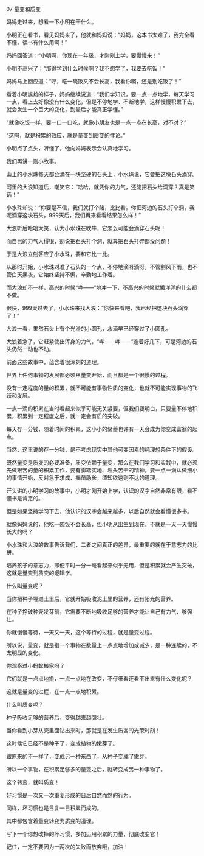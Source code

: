 07 量变和质变





妈妈走过来，想看一下小明在干什么。

小明正在看书，看见妈妈来了，他就和妈妈说：“妈妈，这本书太难了，我完全看不懂，读书有什么用啊！”

妈妈回答道：“小明啊，你现在一年级，才刚刚上学，要慢慢来！”

小明不高兴了：“那得学到什么时候啊？我不想学了，我要去吃饭！”

妈妈马上回应道：“哼，吃一碗饭又不会长高，我看你啊，还是别吃饭了！”

看着小明尴尬的样子，妈妈继续说道：“我们学知识，要一点一点地学，每天学习一点，看上去好像没有什么变化，但是不停地学、不断地学，这样慢慢积累下去，就会发生一个巨大的变化，到最后才能真正学懂。”

“就像吃饭一样，要一口一口吃，就像小朋友也是一点一点在长高，对不对？”

“这啊，就是积累的效应，就是量变到质变的悖论。”

小明点了点头，听懂了，他向妈妈表示会认真地学习。



我们再讲一则小故事。

山上的小水珠每天都会滴在一块坚硬的石头上，小水珠说，它要把这块石头滴穿。

河里的大浪知道后，嘲笑它：“哈哈，就凭你的力气，还能把石头给滴穿？真是笑话！”

小水珠却说：“你要是不信，我们就打个赌，比比看。你把河边的石头打个洞，我呢滴穿这块石头，999天后，我们再来看看结果怎么样！”

大浪听后哈哈大笑，认为小水珠在吹牛，它怎么可能会滴穿石头呢！

而自己的力气大得很，别说把石头打个洞，就算把石头打碎都没问题！

于是大浪立刻答应了小水珠，要和它比一比。



从那时开始，小水珠对准了石头的一个点，不停地滴呀滴呀，不管刮风下雨，也不管白天黑夜，它始终坚持不懈，辛勤地工作着。

而大浪却不一样，高兴的时候“哗——”地冲一下，不高兴的时候就懒洋洋的什么都不做。

很快，999天过去了，小水珠来找大浪：“你快来看吧，我已经把这块石头滴穿了！”

大浪一看，果然石头上有个光滑的小圆孔，水滴早已经穿过了小圆孔。

大浪着急了，它赶紧使出浑身的力气，“哗——哗——”连着好几下，可是河边的石头仍然一动也不动。



前面这些故事中，蕴含着很深刻的道理。

世界上任何事物的发展都必须从量变开始，而且都是一个很慢的过程。

没有一定程度的量的积累，就不可能有事物性质的变化，也就不可能实现事物的飞跃和发展。

一点一滴的积累在当时看起来似乎可能无关紧要，但我们要明白，只要量不停地积累，积累到一定程度之后，就一定会有质的突破。

每天存一分钱，随着时间的积累，这小小的储蓄也许有一天会成为你变成富翁的起点。

当然，这里说的存一分钱，是不考虑现实中其他可变因素的纯理想条件下的假设。

既然量变是质变的必要准备，质变依赖于量变，那么在我们学习和实践中，就必须先做艰苦的量的积累工作，要有脚踏实地、埋头苦干的精神，要一点一滴从做细小的事情开始，反对急于求成、揠苗助长，须知欲速则不达的道理。



开头讲的小明学习的故事中，小明才刚开始上学，认识的汉字自然非常有限，看不懂书是肯定的。

但是如果坚持学习下去，他认识的汉字会越来越多，以后自然就会看懂很多书。

就像妈妈说的，他吃一碗饭不会长高，但小明从出生到现在，不就是一天一天慢慢长大的吗？



小水珠和大浪的故事告诉我们，二者之间真正的差异，最重要的就在于意志力的比拼。

培养孩子的意志力，即便平时一分一毫看起来似乎无用，但是积累就会产生突破，这就是量变到质变的逻辑学。



什么叫量变呢？

当你把种子埋进土里后，它就开始吸收泥土里的营养，还有阳光的营养。

在种子挣破种壳发芽前，它需要不断地吸收足够的营养才能让自己有力气、够强壮。

你就慢慢等待，一天又一天，这个等待的过程，就是量变过程。

所以说，量变，就是指一个事物在数量上一点点地增加或减少，是一种连续的，不太明显的变化。



你观察过小蚂蚁搬家吗？

它们就是一点点地搬，一点一点地在改变，不仔细看还看不出来有什么变化呢？

这就是量变的过程，在一点一点地积累。



什么叫质变呢？

种子吸收足够的营养后，变得越来越强壮。

当你看到小芽从壳里面钻出来时，那就是在发生质变的光荣时刻！

这时候它已经不是种子了，变成植物的嫩芽了。

跟原来的不一样了，变成另一种东西了，从种子变成了嫩芽。

所以一个事物，在积累足够多的量变之后，就转变成另一种事物了。

这个转变，就叫质变！



好习惯是一次又一次重复形成的日后自然而然的行为。

同样，坏习惯也是日复一日积累而成的。

其中都包含着量变转变为质变的道理。

写下一个你想改掉的坏习惯，多加运用积累的力量，彻底改变它！

记住，一定不要因为一两次的失败而放弃哦，加油！





